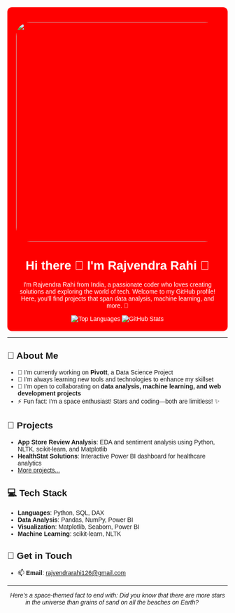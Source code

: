 
<style>
@import url('https://fonts.googleapis.com/css2?family=Montserrat:ital,wght@0,100..900;1,100..900&family=Rubik:ital,wght@0,300..900;1,300..900&display=swap');

*{
  font-family: "Montserrat", sans-serif;
}

</style>


<div align="center" style="background-color:red; padding: 20px; border-radius: 10px; color: #ffffff;">
  
  
  <p align="center">
    <img src="https://media.tenor.com/QZIOWXld-s0AAAAM/pretty-sky.gif" style="border-radius: 2rem;" height="500" width="1000"/>
  </p>
  <h1>Hi there 👋 I'm Rajvendra Rahi 🚀</h1>

  <p>I'm Rajvendra Rahi from India, a passionate coder who loves creating solutions and exploring the world of tech. Welcome to my GitHub profile! Here, you'll find projects that span data analysis, machine learning, and more. 🌌</p>
  
  <img src="https://github-readme-stats.vercel.app/api/top-langs/?username=rodyrahi&layout=compact&theme=radical" alt="Top Languages" />
  <img src="https://github-readme-stats.vercel.app/api?username=rodyrahi&show_icons=true&theme=radical" alt="GitHub Stats" />

</div>


---

## 🚀 About Me
- 🔭 I’m currently working on **Pivott**, a Data Science Project
- 🌱 I’m always learning new tools and technologies to enhance my skillset
- 👯 I’m open to collaborating on **data analysis, machine learning, and web development projects**
- ⚡ Fun fact: I’m a space enthusiast! Stars and coding—both are limitless! ✨

## 🌌 Projects
- **App Store Review Analysis**: EDA and sentiment analysis using Python, NLTK, scikit-learn, and Matplotlib
- **HealthStat Solutions**: Interactive Power BI dashboard for healthcare analytics
- [More projects...](https://github.com/rodyrahi?tab=repositories)

## 💻 Tech Stack
- **Languages**: Python, SQL, DAX
- **Data Analysis**: Pandas, NumPy, Power BI
- **Visualization**: Matplotlib, Seaborn, Power BI
- **Machine Learning**: scikit-learn, NLTK

## 🌠 Get in Touch
- 📫 **Email**: [rajvendrarahi126@gmail.com](mailto:rajvendrarahi126@gmail.com)


---

<div align="center">
  <em>Here’s a space-themed fact to end with: Did you know that there are more stars in the universe than grains of sand on all the beaches on Earth? 🌌✨</em>
</div>
